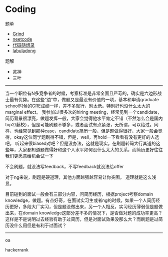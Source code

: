 # Coding

题单

- [Grind](https://www.techinterviewhandbook.org/grind75?hours=8&weeks=8)
- [neetcode](https://neetcode.io/roadmap)
- [代码随想录](https://programmercarl.com/)
- [labuladong](https://labuladong.online/algo/)

题解

- 灵神
- 三叶

---

当一个职位有N多竞争者的时候，考察标准是非常全面且严苛的，确实是六边形战士最有优势。在这些“边”中，做题又是最没有价值的一项，基本和申请graduate school时候的GRE成绩一样，差不多就行，别太低。特别好也没什么太大的marginal effect。
我参加过很多次的hiring meeting，经常见到一个candidate，简历背景很漂亮，做题发挥一般，大家会觉得他水平肯定不错（不然怎么会是国内top2/藤校），但是可能刷题不够多，或者面试有点紧张，无所谓，可以给过。同样，也经常见到那种case，candidate简历一般，但是题做得很好，大家一般会觉得，okay这位同学题刷得不错，但是，well，再hold一下看看有没有更好的人选吧。
听起来很biased对吧？但是没办法，这就是现实。在刷题转码大行其道的这些年，大家都知道题做得好和这个人水平如何没什么太大的关系，而简历更好往往我们更愿意给机会试一下

不会刷题，就没法写feedback，不写feedback就没法给offer

对于ng来说，刷题是硬道理，其他方面越强越容易让你突围。
道理就是这么浅显。

目前碰到的面试一般会有三部分内容，问简历经历，根据project考察domain knowledge，做题。有点好奇，在面试实习生或者ng的时候，如果一个人简历经历更好，多段大厂实习，但是题没做出来，另一个人相反，实习经历薄弱但是题做出来，在domain knowledge这部分差不多的情况下，是否做对题的成功率更高？这样是不是说明过去经验有助于过简历，但是对面试效果没那么大？而刷题是过简历没什么用但是有利于过面试？

---

oa

hackerrank